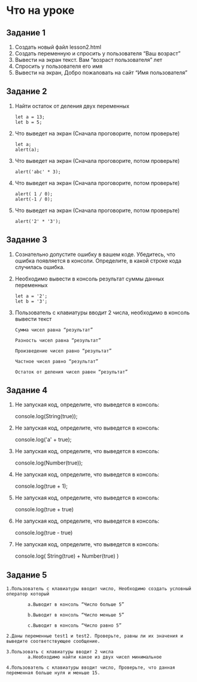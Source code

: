 # Что на уроке

## Задание 1

1. Создать новый файл lesson2.html
2. Создать переменную и спросить у пользователя “Ваш возраст”
3. Вывести на экран текст. Вам “возраст пользователя” лет
4. Спросить у пользователя его имя
5. Вывести на экран, Добро пожаловать на сайт “Имя пользователя”

## Задание 2

1.  Найти остаток от деления двух переменных

        let a = 13;
        let b = 5;

2.  Что выведет на экран (Сначала проговорите, потом проверьте)

        let a;
        alert(a);

3.  Что выведет на экран (Сначала проговорите, потом проверьте)

        alert('abc' * 3);

4.  Что выведет на экран (Сначала проговорите, потом проверьте)

        alert( 1 / 0);
        alert(-1 / 0);

5.  Что выведет на экран (Сначала проговорите, потом проверьте)

        alert('2' * '3');

## Задание 3

1.  Сознательно допустите ошибку в вашем коде. Убедитесь, что ошибка появляется в консоли. Определите, в какой строке кода случилась ошибка.
2.  Необходимо вывести в консоль результат суммы данных переменных

        let a = '2';
        let b = '3';

3.  Пользователь с клавиатуры вводит 2 числа, необходимо в консоль вывести текст

        Сумма чисел равна “результат”

        Разность чисел равна “результат”

        Произведение чисел равно “результат”

        Частное чисел равно “результат”

        Остаток от деления чисел равен “результат”

## Задание 4

1. Не запуская код, определите, что выведется в консоль:

   console.log(String(true));

2. Не запуская код, определите, что выведется в консоль:

   console.log('a' + true);

3. Не запуская код, определите, что выведется в консоль:

   console.log(Number(true));

4. Не запуская код, определите, что выведется в консоль:

   console.log(true + 1);

5. Не запуская код, определите, что выведется в консоль:

   console.log(true + true)

6. Не запуская код, определите, что выведется в консоль:

   console.log(true - true)

7. Не запуская код, определите, что выведется в консоль:

   console.log( String(true) + Number(true) )

## Задание 5

    1.Пользователь с клавиатуры вводит число, Необходимо создать условный оператор который

    		a.Выводит в консоль “Число больше 5”

    		b.Выводит в консоль “Число меньше 5”

    		c.Выводит в консоль “Число равно 5”

    2.Даны переменные test1 и test2. Проверьте, равны ли их значения и выведите соответствующее сообщение.

    3.Пользовать с клавиатуры вводит 2 числа
    		a.Необходимо найти какое из двух чисел минимальное

    4.Пользователь с клавиатуры вводит число, Проверьте, что данная переменная больше нуля и меньше 15.
